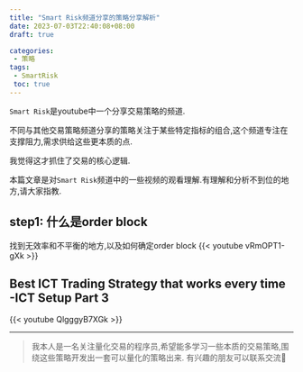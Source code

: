 ```yaml
---
title: "Smart Risk频道分享的策略分享解析"
date: 2023-07-03T22:40:08+08:00
draft: true

categories:
 - 策略
tags:
 - SmartRisk
 toc: true
---
```


`Smart Risk`是youtube中一个分享交易策略的频道.

不同与其他交易策略频道分享的策略关注于某些特定指标的组合,这个频道专注在支撑阻力,需求供给这些更本质的点.

我觉得这才抓住了交易的核心逻辑.

本篇文章是对`Smart Risk`频道中的一些视频的观看理解.有理解和分析不到位的地方,请大家指教.

## step1: 什么是order block
找到无效率和不平衡的地方,以及如何确定order block
{{< youtube vRmOPT1-gXk >}}



## Best ICT Trading Strategy that works every time -ICT Setup Part 3
{{< youtube QlgggyB7XGk >}}


---


> 我本人是一名关注量化交易的程序员,希望能多学习一些本质的交易策略,围绕这些策略开发出一套可以量化的策略出来.
> 有兴趣的朋友可以联系交流🙏
